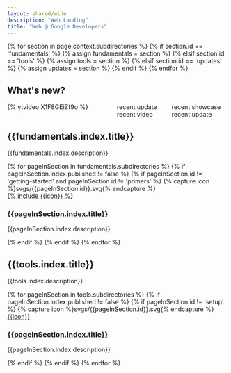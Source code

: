 ```yaml
---
layout: shared/wide
description: "Web Landing"
title: "Web @ Google Developers"
---
```

{% for section in page.context.subdirectories %}
  {% if section.id == 'fundamentals' %}
    {% assign fundamentals = section %}
  {% elsif section.id == 'tools' %}
    {% assign tools = section %}
  {% elsif section.id == 'updates' %}
    {% assign updates = section %}
  {% endif %}
{% endfor %}

<style>
  .flex-container {
    display: flex;
  }
  .flex-item {
    width: 50%;
  }
  .flex-item_grid {
    flex-wrap: wrap;
  }

</style>

<div class="page-content">
  <h2>What's new?</h2>
  <div class="flex-container">
    <div class="flex-item">
      {% ytvideo X1F8GEiZf9o %}
    </div>
    <div class="flex-container flex-item flex-item_grid">
      <div class="flex-item">recent update</div>
      <div class="flex-item">recent showcase</div>
      <div class="flex-item">recent video</div>
      <div class="flex-item">recent update</div>
    </div>
  </div>
</div>


<div class="wf-secondaryheading">
  <div class="page-content">
    <h2>{{fundamentals.index.title}}</h2>
    <p>
      {{fundamentals.index.description}}
    </p>
    <div class="mdl-grid mdl-typography--text-center wf-fundamentals-areas">
      {% for pageInSection in fundamentals.subdirectories %}
      {% if pageInSection.index.published != false %}
      {% if pageInSection.id != 'getting-started' and pageInSection.id != 'primers' %}
      {% capture icon %}svgs/{{pageInSection.id}}.svg{% endcapture %}
        <div class="mdl-cell mdl-cell--4-col">
          <div class="icon">
            <a href="{{pageInSection.index.canonical_url }}">
              {% include {{icon}} %}
            </a>
          </div>
          <h3>
            <a href="{{pageInSection.index.canonical_url }}">
            {{pageInSection.index.title}}
            </a>
          </h3>
          <p>{{pageInSection.index.description}}</p>
        </div>
      {% endif %}
      {% endif %}
      {% endfor %}
    </div>
  </div>
</div>

<div class="">
  <div class="page-content">
    <h2>{{tools.index.title}}</h2>
    <p>
      {{tools.index.description}}
    </p>
    <div class="mdl-grid mdl-typography--text-center wf-fundamentals-areas">
      {% for pageInSection in tools.subdirectories %}
      {% if pageInSection.index.published != false %}
      {% if pageInSection.id != 'setup' %}
      {% capture icon %}svgs/{{pageInSection.id}}.svg{% endcapture %}
        <div class="mdl-cell mdl-cell--6-col">
          <div class="icon">
            <a href="{{pageInSection.index.canonical_url }}">
              {{icon}}
            </a>
          </div>
          <h3>
            <a href="{{pageInSection.index.canonical_url }}">
            {{pageInSection.index.title}}
            </a>
          </h3>
          <p>{{pageInSection.index.description}}</p>
        </div>
      {% endif %}
      {% endif %}
      {% endfor %}
    </div>
  </div>
</div>
